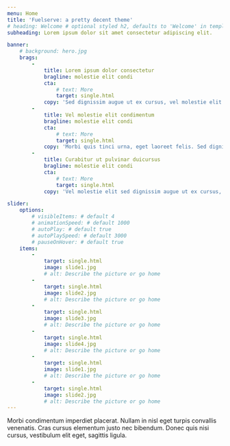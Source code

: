 ```yaml
---
menu: Home
title: 'Fuelserve: a pretty decent theme'
# heading: Welcome # optional styled h2, defaults to 'Welcome' in template
subheading: Lorem ipsum dolor sit amet consectetur adipiscing elit.

banner:
    # background: hero.jpg
    brags:
        -
            title: Lorem ipsum dolor consectetur
            bragline: molestie elit condi
            cta:
                # text: More
                target: single.html
            copy: 'Sed dignissim augue ut ex cursus, vel molestie elit condimentum mattis nec ipsum. Morbi quis tincidunt urna, eget laoreet felis. Curabitur ut pulvinar dui mattis nec ipsum. Morbi quis tincidunt urna, eget laoreet felis curabitur ut pulvinar dui. Nunc tortor dui, mattis sit amet ultricies sed, feugiat quis odio Ut metus justo.'
        -
            title: Vel molestie elit condimentum
            bragline: molestie elit condi
            cta:
                # text: More
                target: single.html
            copy: 'Morbi quis tinci urna, eget laoreet felis. Sed dignissim augue ut ex cursus, vel molestie elit condimentum mattis nec ipsum. Curabitur ut pulvinar dui mattis nec ipsum. Morbi quis tincidunt urna, eget laoreet felis curabitur ut pulvinar dui. Nunc tortor dui, mattis sit amet ultricies sed, feugiat quis odio Ut metus justo.'
        -
            title: Curabitur ut pulvinar duicursus
            bragline: molestie elit condi
            cta:
                # text: More
                target: single.html
            copy: 'Vel molestie elit sed dignissim augue ut ex cursus, condimentum mattis nec ipsum. Morbi quis tincidunt urna, eget laoreet felis. Curabitur ut pulvinar dui mattis nec ipsum. Morbi quis tincidunt urna, eget laoreet felis curabitur ut pulvinar dui. Nunc tortor dui, mattis sit amet ultricies sed, feugiat quis odio Ut metus justo.'

slider:
    options:
        # visibleItems: # default 4
        # animationSpeed: # default 1000
        # autoPlay: # default true
        # autoPlaySpeed: # default 3000
        # pauseOnHover: # default true
    items:
        -
            target: single.html
            image: slide1.jpg
            # alt: Describe the picture or go home
        -
            target: single.html
            image: slide2.jpg
            # alt: Describe the picture or go home
        -
            target: single.html
            image: slide3.jpg
            # alt: Describe the picture or go home
        -
            target: single.html
            image: slide4.jpg
            # alt: Describe the picture or go home
        -
            target: single.html
            image: slide1.jpg
            # alt: Describe the picture or go home
        -
            target: single.html
            image: slide2.jpg
            # alt: Describe the picture or go home
---
```


Morbi condimentum imperdiet placerat. Nullam in nisl eget turpis convallis venenatis. Cras cursus elementum justo nec bibendum. Donec quis nisi cursus, vestibulum elit eget, sagittis ligula.
